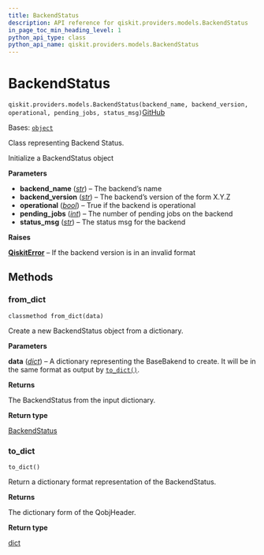 ```yaml
---
title: BackendStatus
description: API reference for qiskit.providers.models.BackendStatus
in_page_toc_min_heading_level: 1
python_api_type: class
python_api_name: qiskit.providers.models.BackendStatus
---
```


# BackendStatus

<span id="qiskit.providers.models.BackendStatus" />

`qiskit.providers.models.BackendStatus(backend_name, backend_version, operational, pending_jobs, status_msg)`[GitHub](https://github.com/qiskit/qiskit/tree/stable/0.46/qiskit/providers/models/backendstatus.py "view source code")

Bases: [`object`](https://docs.python.org/3/library/functions.html#object "(in Python v3.12)")

Class representing Backend Status.

Initialize a BackendStatus object

**Parameters**

*   **backend\_name** ([*str*](https://docs.python.org/3/library/stdtypes.html#str "(in Python v3.12)")) – The backend’s name
*   **backend\_version** ([*str*](https://docs.python.org/3/library/stdtypes.html#str "(in Python v3.12)")) – The backend’s version of the form X.Y.Z
*   **operational** ([*bool*](https://docs.python.org/3/library/functions.html#bool "(in Python v3.12)")) – True if the backend is operational
*   **pending\_jobs** ([*int*](https://docs.python.org/3/library/functions.html#int "(in Python v3.12)")) – The number of pending jobs on the backend
*   **status\_msg** ([*str*](https://docs.python.org/3/library/stdtypes.html#str "(in Python v3.12)")) – The status msg for the backend

**Raises**

[**QiskitError**](exceptions#qiskit.exceptions.QiskitError "qiskit.exceptions.QiskitError") – If the backend version is in an invalid format

## Methods

### from\_dict

<span id="qiskit.providers.models.BackendStatus.from_dict" />

`classmethod from_dict(data)`

Create a new BackendStatus object from a dictionary.

**Parameters**

**data** ([*dict*](https://docs.python.org/3/library/stdtypes.html#dict "(in Python v3.12)")) – A dictionary representing the BaseBakend to create. It will be in the same format as output by [`to_dict()`](#qiskit.providers.models.BackendStatus.to_dict "qiskit.providers.models.BackendStatus.to_dict").

**Returns**

The BackendStatus from the input dictionary.

**Return type**

[BackendStatus](#qiskit.providers.models.BackendStatus "qiskit.providers.models.BackendStatus")

### to\_dict

<span id="qiskit.providers.models.BackendStatus.to_dict" />

`to_dict()`

Return a dictionary format representation of the BackendStatus.

**Returns**

The dictionary form of the QobjHeader.

**Return type**

[dict](https://docs.python.org/3/library/stdtypes.html#dict "(in Python v3.12)")

